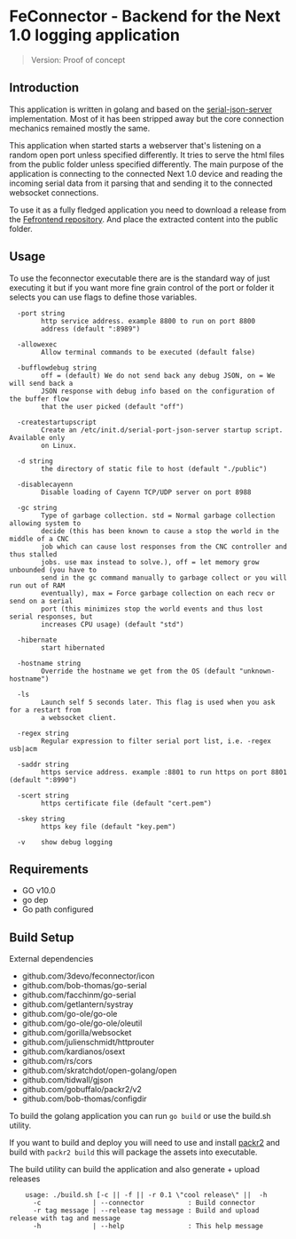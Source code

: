 FeConnector - Backend for the Next 1.0 logging application
======================
 > Version: Proof of concept

## Introduction

This application is written in golang and based on the [serial-json-server](https://github.com/chilipeppr/serial-port-json-server) implementation. Most of it has been stripped away but the core connection mechanics remained mostly the same.

This application when started starts a webserver that's listening on a random open port unless specified differently. It tries to serve the html files from the public folder unless specified differently.
The main purpose of the application is connecting to the connected Next 1.0 device and reading the incoming serial data from it parsing that and sending it to the connected websocket connections.

To use it as a fully fledged application you need to download a release from the [Fefrontend repository](https://github.com/3devo/fefrontend). And place the extracted content into the public folder.

## Usage

To use the feconnector executable there are is the standard way of just executing it but if you want more fine grain control of the port or folder it selects you can use flags to define those variables.

```
  -port string
        http service address. example 8800 to run on port 8800
        address (default ":8989")

  -allowexec
        Allow terminal commands to be executed (default false)

  -bufflowdebug string
        off = (default) We do not send back any debug JSON, on = We will send back a
        JSON response with debug info based on the configuration of the buffer flow
        that the user picked (default "off")

  -createstartupscript
        Create an /etc/init.d/serial-port-json-server startup script. Available only
        on Linux.

  -d string
        the directory of static file to host (default "./public")

  -disablecayenn
        Disable loading of Cayenn TCP/UDP server on port 8988

  -gc string
        Type of garbage collection. std = Normal garbage collection allowing system to
        decide (this has been known to cause a stop the world in the middle of a CNC
        job which can cause lost responses from the CNC controller and thus stalled
        jobs. use max instead to solve.), off = let memory grow unbounded (you have to
        send in the gc command manually to garbage collect or you will run out of RAM
        eventually), max = Force garbage collection on each recv or send on a serial
        port (this minimizes stop the world events and thus lost serial responses, but
        increases CPU usage) (default "std")

  -hibernate
        start hibernated

  -hostname string
        Override the hostname we get from the OS (default "unknown-hostname")

  -ls
        Launch self 5 seconds later. This flag is used when you ask for a restart from
        a websocket client.

  -regex string
        Regular expression to filter serial port list, i.e. -regex usb|acm

  -saddr string
        https service address. example :8801 to run https on port 8801 (default ":8990")

  -scert string
        https certificate file (default "cert.pem")

  -skey string
        https key file (default "key.pem")

  -v    show debug logging

```

## Requirements

* GO v10.0
* go dep
* Go path configured

## Build Setup

External dependencies

* github.com/3devo/feconnector/icon
* github.com/bob-thomas/go-serial
* github.com/facchinm/go-serial
* github.com/getlantern/systray
* github.com/go-ole/go-ole
* github.com/go-ole/go-ole/oleutil
* github.com/gorilla/websocket
* github.com/julienschmidt/httprouter
* github.com/kardianos/osext
* github.com/rs/cors
* github.com/skratchdot/open-golang/open
* github.com/tidwall/gjson
* github.com/gobuffalo/packr2/v2
* github.com/bob-thomas/configdir

To build the golang application you can run `go build` or use the build.sh utility.

If you want to build and deploy you will need to use and install [packr2](https://github.com/gobuffalo/packr/tree/master/v2) and build with `packr2 build` this will package the assets into executable.

The build utility can build the application and also generate + upload releases

```
    usage: ./build.sh [-c || -f || -r 0.1 \"cool release\" ||  -h
      -c             | --connector           : Build connector
      -r tag message | --release tag message : Build and upload release with tag and message
      -h             | --help                : This help message
```
